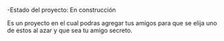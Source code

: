 -Estado del proyecto: En construcción

Es un proyecto en el cual podras agregar tus amigos para que se elija uno de estos al azar y que sea tu amigo secreto.
